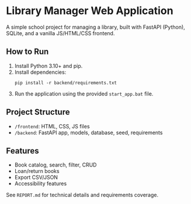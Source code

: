 # Library Manager Web Application

A simple school project for managing a library, built with FastAPI (Python), SQLite, and a vanilla JS/HTML/CSS frontend.

## How to Run

1. Install Python 3.10+ and pip.
2. Install dependencies:
   ```
   pip install -r backend/requirements.txt
   ```
3. Run the application using the provided `start_app.bat` file.

## Project Structure

- `/frontend`: HTML, CSS, JS files
- `/backend`: FastAPI app, models, database, seed, requirements

## Features
- Book catalog, search, filter, CRUD
- Loan/return books
- Export CSV/JSON
- Accessibility features

See `REPORT.md` for technical details and requirements coverage.
